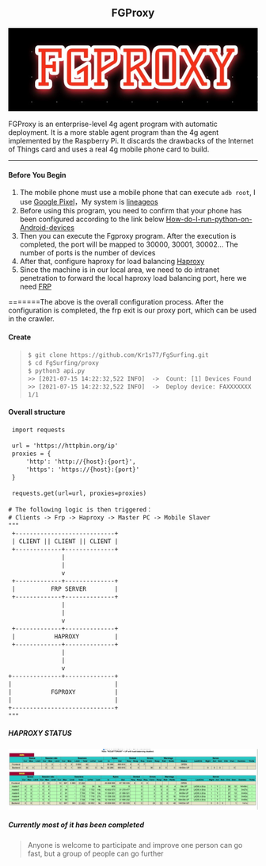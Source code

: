 <h2 align="center"> FGProxy </h2>

<p align="center"><img src="https://raw.githubusercontent.com/Kr1s77/FgSurfing/main/log.png" 
        alt="Master"></p>



FGProxy  is an enterprise-level 4g agent program with automatic deployment. It is a more stable agent program than the 4g agent implemented by the Raspberry Pi. It discards the drawbacks of the Internet of Things card and uses a real 4g mobile phone card to build.

---

#### Before You Begin
1. The mobile phone must use a mobile phone that can execute `adb root`, I use [Google Pixel](https://en.wikipedia.org/wiki/Pixel_(1st_generation))，My system is [lineageos](https://www.lineageos.org/) 
2. Before using this program, you need to confirm that your phone has been configured according to the link below [How-do-I-run-python-on-Android-devices](https://kr1s77.github.io/2021/7/12/How-do-I-run-python-on-Android-devices/)
3. Then you can execute the Fgproxy program. After the execution is completed, the port will be mapped to 30000, 30001, 30002... The number of ports is the number of devices 
4. After that, configure haproxy for load balancing [Haproxy](https://github.com/haproxy/haproxy)
5. Since the machine is in our local area, we need to do intranet penetration to forward the local haproxy load balancing port, here we need [FRP](https://github.com/fatedier/frp)

=======The above is the overall configuration process. After the configuration is completed, the frp exit is our proxy port, which can be used in the crawler. 

#### Create

>   ```shell
>   $ git clone https://github.com/Kr1s77/FgSurfing.git
>   $ cd FgSurfing/proxy
>   $ python3 api.py
>   >> [2021-07-15 14:22:32,522 INFO]  ->  Count: [1] Devices Found
>   >> [2021-07-15 14:22:32,522 INFO]  ->  Deploy device: FAXXXXXXX  1/1
>   ```

#### Overall structure
```python3
 import requests
 
 url = 'https://httpbin.org/ip'
 proxies = {
     'http': 'http://{host}:{port}',
     'https': 'https://{host}:{port}'
 }
 
 requests.get(url=url, proxies=proxies)

# The following logic is then triggered：
# Clients -> Frp -> Haproxy -> Master PC -> Mobile Slaver
"""
 +----------------------------+
 | CLIENT || CLIENT || CLIENT |  
 +-------------+--------------+
               |
               |
               v
 +-------------+--------------+
 |          FRP SERVER        |
 +-------------+--------------+
               |
               |
               v
 +-------------+--------------+
 |           HAPROXY          |
 +-------------+--------------+
               |
               |
               v
+--------------+--------------+
|                             |
|           FGPROXY           |
|                             |
+-----------------------------+
"""
```

##### HAPROXY STATUS 
<p align="center"><img src="https://raw.githubusercontent.com/Kr1s77/FgSurfing/main/haproxy.png" 
        alt="Master"></p>

##### Currently most of it has been completed
> Anyone is welcome to participate and improve
> one person can go fast, but a group of people can go further
